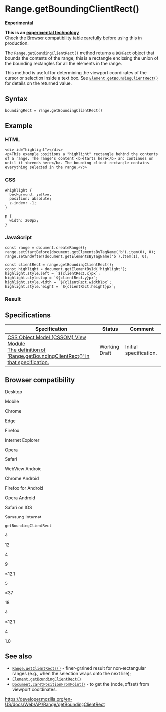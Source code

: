 Range.getBoundingClientRect()
=============================

**Experimental**

**This is an [experimental technology](https://developer.mozilla.org/en-US/docs/MDN/Guidelines/Conventions_definitions#experimental)**  
Check the [Browser compatibility table](#browser_compatibility) carefully before using this in production.

The `Range.getBoundingClientRect()` method returns a [`DOMRect`](../domrect) object that bounds the contents of the range; this is a rectangle enclosing the union of the bounding rectangles for all the elements in the range.

This method is useful for determining the viewport coordinates of the cursor or selection inside a text box. See [`Element.getBoundingClientRect()`](../element/getboundingclientrect) for details on the returned value.

Syntax
------

    boundingRect = range.getBoundingClientRect()

Example
-------

### HTML

    <div id="highlight"></div>
    <p>This example positions a "highlight" rectangle behind the contents of a range. The range's content <b>starts here</b> and continues on until it <b>ends here</b>. The bounding client rectangle contains everything selected in the range.</p>

### CSS

    #highlight {
      background: yellow;
      position: absolute;
      z-index: -1;
    }

    p {
      width: 200px;
    }

### JavaScript

    const range = document.createRange();
    range.setStartBefore(document.getElementsByTagName('b').item(0), 0);
    range.setEndAfter(document.getElementsByTagName('b').item(1), 0);

    const clientRect = range.getBoundingClientRect();
    const highlight = document.getElementById('highlight');
    highlight.style.left = `${clientRect.x}px`;
    highlight.style.top = `${clientRect.y}px`;
    highlight.style.width = `${clientRect.width}px`;
    highlight.style.height = `${clientRect.height}px`;

### Result

Specifications
--------------

<table><thead><tr class="header"><th>Specification</th><th>Status</th><th>Comment</th></tr></thead><tbody><tr class="odd"><td><a href="https://drafts.csswg.org/cssom-view/#dom-range-getboundingclientrect">CSS Object Model (CSSOM) View Module<br />
<span class="small">The definition of 'Range.getBoundingClientRect()' in that specification.</span></a></td><td><span class="spec-wd">Working Draft</span></td><td>Initial specification.</td></tr></tbody></table>

Browser compatibility
---------------------

Desktop

Mobile

Chrome

Edge

Firefox

Internet Explorer

Opera

Safari

WebView Android

Chrome Android

Firefox for Android

Opera Android

Safari on IOS

Samsung Internet

`getBoundingClientRect`

4

12

4

9

≤12.1

5

≤37

18

4

≤12.1

4

1.0

See also
--------

-   [`Range.getClientRects()`](getclientrects) - finer-grained result for non-rectangular ranges (e.g., when the selection wraps onto the next line);
-   [`Element.getBoundingClientRect()`](../element/getboundingclientrect)
-   [`Document.caretPositionFromPoint()`](../document/caretpositionfrompoint) - to get the (node, offset) from viewport coordinates.

<a href="https://developer.mozilla.org/en-US/docs/Web/API/Range/getBoundingClientRect" class="_attribution-link">https://developer.mozilla.org/en-US/docs/Web/API/Range/getBoundingClientRect</a>
